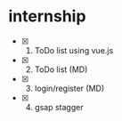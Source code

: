 # internship
- [x] 1) ToDo list using vue.js
- [x] 2) ToDo list (MD)
- [x] 3) login/register (MD)
- [x] 4) gsap stagger
